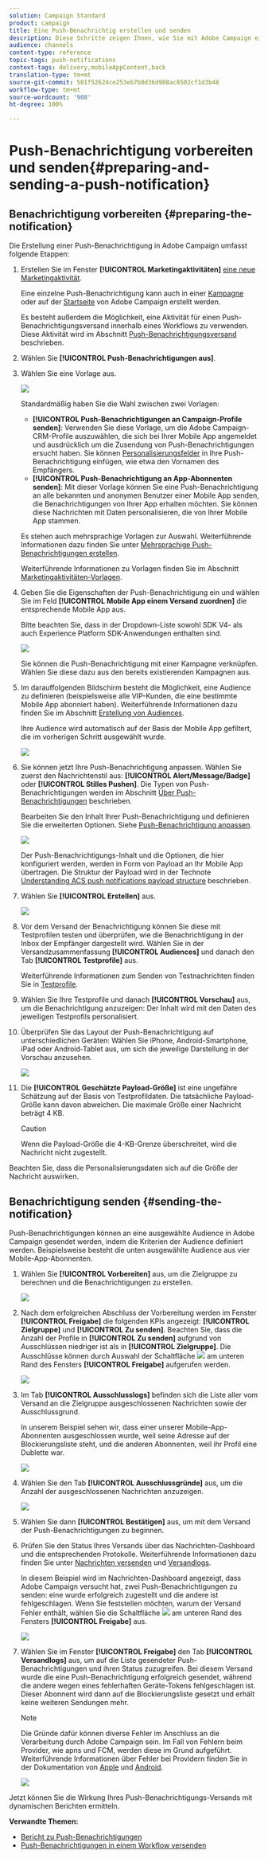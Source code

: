 ```yaml
---
solution: Campaign Standard
product: campaign
title: Eine Push-Benachrichtig erstellen und senden
description: Diese Schritte zeigen Ihnen, wie Sie mit Adobe Campaign einen einmaligen Push-Benachrichtigungs-Versand erstellen können.
audience: channels
content-type: reference
topic-tags: push-notifications
context-tags: delivery,mobileAppContent,back
translation-type: tm+mt
source-git-commit: 501f52624ce253eb7b0d36d908ac8502cf1d3b48
workflow-type: tm+mt
source-wordcount: '908'
ht-degree: 100%

---
```



# Push-Benachrichtigung vorbereiten und senden{#preparing-and-sending-a-push-notification}

## Benachrichtigung vorbereiten {#preparing-the-notification}

Die Erstellung einer Push-Benachrichtigung in Adobe Campaign umfasst folgende Etappen:

1. Erstellen Sie im Fenster **[!UICONTROL Marketingaktivitäten]** [eine neue Marketingaktivität](../../start/using/marketing-activities.md#creating-a-marketing-activity).

   Eine einzelne Push-Benachrichtigung kann auch in einer [Kampagne](../../start/using/marketing-activities.md#creating-a-marketing-activity) oder auf der [Startseite](../../start/using/interface-description.md#home-page) von Adobe Campaign erstellt werden.

   Es besteht außerdem die Möglichkeit, eine Aktivität für einen Push-Benachrichtigungsversand innerhalb eines Workflows zu verwenden. Diese Aktivität wird im Abschnitt [Push-Benachrichtigungsversand](../../automating/using/push-notification-delivery.md) beschrieben.

1. Wählen Sie **[!UICONTROL Push-Benachrichtigungen aus]**.
1. Wählen Sie eine Vorlage aus.

   ![](assets/push_notif_type.png)

   Standardmäßig haben Sie die Wahl zwischen zwei Vorlagen:

   * **[!UICONTROL Push-Benachrichtigungen an Campaign-Profile senden]**: Verwenden Sie diese Vorlage, um die Adobe Campaign-CRM-Profile auszuwählen, die sich bei Ihrer Mobile App angemeldet und ausdrücklich um die Zusendung von Push-Benachrichtigungen ersucht haben. Sie können [Personalisierungsfelder](../../designing/using/personalization.md#inserting-a-personalization-field) in Ihre Push-Benachrichtigung einfügen, wie etwa den Vornamen des Empfängers.
   * **[!UICONTROL Push-Benachrichtigung an App-Abonnenten senden]**: Mit dieser Vorlage können Sie eine Push-Benachrichtigung an alle bekannten und anonymen Benutzer einer Mobile App senden, die Benachrichtigungen von Ihrer App erhalten möchten. Sie können diese Nachrichten mit Daten personalisieren, die von Ihrer Mobile App stammen.

   Es stehen auch mehrsprachige Vorlagen zur Auswahl. Weiterführende Informationen dazu finden Sie unter [Mehrsprachige Push-Benachrichtigungen erstellen](../../channels/using/creating-a-multilingual-push-notification.md).

   Weiterführende Informationen zu Vorlagen finden Sie im Abschnitt [Marketingaktivitäten-Vorlagen](../../start/using/marketing-activity-templates.md).

1. Geben Sie die Eigenschaften der Push-Benachrichtigung ein und wählen Sie im Feld **[!UICONTROL Mobile App einem Versand zuordnen]** die entsprechende Mobile App aus.

   Bitte beachten Sie, dass in der Dropdown-Liste sowohl SDK V4- als auch Experience Platform SDK-Anwendungen enthalten sind.

   ![](assets/push_notif_properties.png)

   Sie können die Push-Benachrichtigung mit einer Kampagne verknüpfen. Wählen Sie diese dazu aus den bereits existierenden Kampagnen aus.

1. Im darauffolgenden Bildschirm besteht die Möglichkeit, eine Audience zu definieren (beispielsweise alle VIP-Kunden, die eine bestimmte Mobile App abonniert haben). Weiterführende Informationen dazu finden Sie im Abschnitt [Erstellung von Audiences](../../audiences/using/creating-audiences.md).

   Ihre Audience wird automatisch auf der Basis der Mobile App gefiltert, die im vorherigen Schritt ausgewählt wurde.

   ![](assets/push_notif_audience.png)

1. Sie können jetzt Ihre Push-Benachrichtigung anpassen. Wählen Sie zuerst den Nachrichtenstil aus: **[!UICONTROL Alert/Message/Badge]** oder **[!UICONTROL Stilles Pushen]**. Die Typen von Push-Benachrichtigungen werden im Abschnitt [Über Push-Benachrichtigungen](../../channels/using/about-push-notifications.md) beschrieben.

   Bearbeiten Sie den Inhalt Ihrer Push-Benachrichtigung und definieren Sie die erweiterten Optionen. Siehe [Push-Benachrichtigung anpassen](../../channels/using/customizing-a-push-notification.md).

   ![](assets/push_notif_content.png)

   Der Push-Benachrichtigungs-Inhalt und die Optionen, die hier konfiguriert werden, werden in Form von Payload an Ihr Mobile App übertragen. Die Struktur der Payload wird in der Technote [Understanding ACS push notifications payload structure](https://helpx.adobe.com/de/campaign/kb/understanding-campaign-standard-push-notifications-payload-struc.html) beschrieben.

1. Wählen Sie **[!UICONTROL Erstellen]** aus.

   ![](assets/push_notif_content_2.png)

1. Vor dem Versand der Benachrichtigung können Sie diese mit Testprofilen testen und überprüfen, wie die Benachrichtigung in der Inbox der Empfänger dargestellt wird. Wählen Sie in der Versandzusammenfassung **[!UICONTROL Audiences]** und danach den Tab **[!UICONTROL Testprofile]** aus.

   Weiterführende Informationen zum Senden von Testnachrichten finden Sie in [Testprofile](../../sending/using/sending-proofs.md).

1. Wählen Sie Ihre Testprofile und danach **[!UICONTROL Vorschau]** aus, um die Benachrichtigung anzuzeigen: Der Inhalt wird mit den Daten des jeweiligen Testprofils personalisiert.
1. Überprüfen Sie das Layout der Push-Benachrichtigung auf unterschiedlichen Geräten: Wählen Sie iPhone, Android-Smartphone, iPad oder Android-Tablet aus, um sich die jeweilige Darstellung in der Vorschau anzusehen.

   ![](assets/push_notif_preview.png)

1. Die **[!UICONTROL Geschätzte Payload-Größe]** ist eine ungefähre Schätzung auf der Basis von Testprofildaten. Die tatsächliche Payload-Größe kann davon abweichen. Die maximale Größe einer Nachricht beträgt 4 KB.

   >[!CAUTION]
   >
   >Wenn die Payload-Größe die 4-KB-Grenze überschreitet, wird die Nachricht nicht zugestellt.

Beachten Sie, dass die Personalisierungsdaten sich auf die Größe der Nachricht auswirken.

## Benachrichtigung senden {#sending-the-notification}

Push-Benachrichtigungen können an eine ausgewählte Audience in Adobe Campaign gesendet werden, indem die Kriterien der Audience definiert werden. Beispielsweise besteht die unten ausgewählte Audience aus vier Mobile-App-Abonnenten.

1. Wählen Sie **[!UICONTROL Vorbereiten]** aus, um die Zielgruppe zu berechnen und die Benachrichtigungen zu erstellen.

   ![](assets/push_send_1.png)

1. Nach dem erfolgreichen Abschluss der Vorbereitung werden im Fenster **[!UICONTROL Freigabe]** die folgenden KPIs angezeigt: **[!UICONTROL Zielgruppe]** und **[!UICONTROL Zu senden]**. Beachten Sie, dass die Anzahl der Profile in **[!UICONTROL Zu senden]** aufgrund von Ausschlüssen niedriger ist als in **[!UICONTROL Zielgruppe]**. Die Ausschlüsse können durch Auswahl der Schaltfläche ![](assets/lp_link_properties.png) am unteren Rand des Fensters **[!UICONTROL Freigabe]** aufgerufen werden.

   ![](assets/push_send_2.png)

1. Im Tab **[!UICONTROL Ausschlusslogs]** befinden sich die Liste aller vom Versand an die Zielgruppe ausgeschlossenen Nachrichten sowie der Ausschlussgrund.

   In unserem Beispiel sehen wir, dass einer unserer Mobile-App-Abonnenten ausgeschlossen wurde, weil seine Adresse auf der Blockierungsliste steht, und die anderen Abonnenten, weil ihr Profil eine Dublette war.

   ![](assets/push_send_5.png)

1. Wählen Sie den Tab **[!UICONTROL Ausschlussgründe]** aus, um die Anzahl der ausgeschlossenen Nachrichten anzuzeigen.

   ![](assets/push_send_7.png)

1. Wählen Sie dann **[!UICONTROL Bestätigen]** aus, um mit dem Versand der Push-Benachrichtigungen zu beginnen.
1. Prüfen Sie den Status Ihres Versands über das Nachrichten-Dashboard und die entsprechenden Protokolle. Weiterführende Informationen dazu finden Sie unter [Nachrichten versenden](../../sending/using/confirming-the-send.md) und [Versandlogs](../../sending/using/monitoring-a-delivery.md#delivery-logs).

   In diesem Beispiel wird im Nachrichten-Dashboard angezeigt, dass Adobe Campaign versucht hat, zwei Push-Benachrichtigungen zu senden: eine wurde erfolgreich zugestellt und die andere ist fehlgeschlagen. Wenn Sie feststellen möchten, warum der Versand Fehler enthält, wählen Sie die Schaltfläche ![](assets/lp_link_properties.png) am unteren Rand des Fensters **[!UICONTROL Freigabe]** aus.

   ![](assets/push_send_4.png)

1. Wählen Sie im Fenster **[!UICONTROL Freigabe]** den Tab **[!UICONTROL Versandlogs]** aus, um auf die Liste gesendeter Push-Benachrichtigungen und ihren Status zuzugreifen. Bei diesem Versand wurde die eine Push-Benachrichtigung erfolgreich gesendet, während die andere wegen eines fehlerhaften Geräte-Tokens fehlgeschlagen ist. Dieser Abonnent wird dann auf die Blockierungsliste gesetzt und erhält keine weiteren Sendungen mehr.

   >[!NOTE]
   >
   >Die Gründe dafür können diverse Fehler im Anschluss an die Verarbeitung durch Adobe Campaign sein. Im Fall von Fehlern beim Provider, wie apns und FCM, werden diese im Grund aufgeführt. Weiterführende Informationen über Fehler bei Providern finden Sie in der Dokumentation von [Apple](https://developer.apple.com/library/content/documentation/NetworkingInternet/Conceptual/RemoteNotificationsPG/CommunicatingwithAPNs.html) und [Android](https://firebase.google.com/docs/cloud-messaging/http-server-ref).

   ![](assets/push_send_6.png)

Jetzt können Sie die Wirkung Ihres Push-Benachrichtigungs-Versands mit dynamischen Berichten ermitteln.

**Verwandte Themen:**

* [Bericht zu Push-Benachrichtigungen](../../reporting/using/push-notification-report.md)
* [Push-Benachrichtigungen in einem Workflow versenden](../../automating/using/push-notification-delivery.md)
